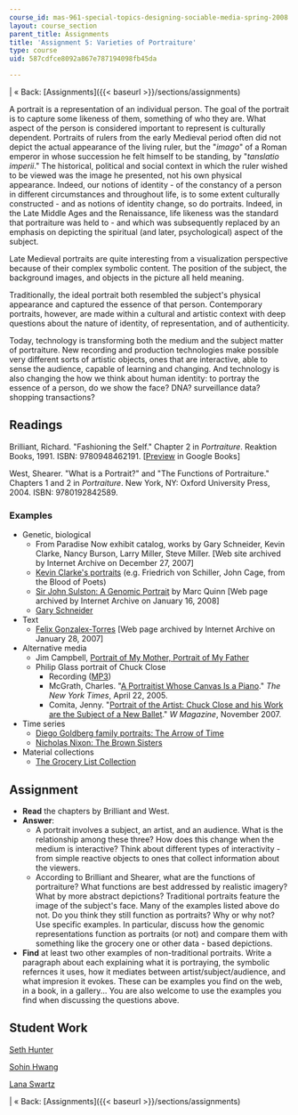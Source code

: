 ```yaml
---
course_id: mas-961-special-topics-designing-sociable-media-spring-2008
layout: course_section
parent_title: Assignments
title: 'Assignment 5: Varieties of Portraiture'
type: course
uid: 587cdfce8092a867e787194098fb45da

---
```


| « Back: [Assignments]({{< baseurl >}}/sections/assignments) 

A portrait is a representation of an individual person. The goal of the portrait is to capture some likeness of them, something of who they are. What aspect of the person is considered important to represent is culturally dependent. Portraits of rulers from the early Medieval period often did not depict the actual appearance of the living ruler, but the "_imago_" of a Roman emperor in whose succession he felt himself to be standing, by "_tanslatio imperii_." The historical, political and social context in which the ruler wished to be viewed was the image he presented, not his own physical appearance. Indeed, our notions of identity - of the constancy of a person in different circumstances and throughout life, is to some extent culturally constructed - and as notions of identity change, so do portraits. Indeed, in the Late Middle Ages and the Renaissance, life likeness was the standard that portraiture was held to - and which was subsequently replaced by an emphasis on depicting the spiritual (and later, psychological) aspect of the subject.

Late Medieval portraits are quite interesting from a visualization perspective because of their complex symbolic content. The position of the subject, the background images, and objects in the picture all held meaning.

Traditionally, the ideal portrait both resembled the subject's physical appearance and captured the essence of that person. Contemporary portraits, however, are made within a cultural and artistic context with deep questions about the nature of identity, of representation, and of authenticity.

Today, technology is transforming both the medium and the subject matter of portraiture. New recording and production technologies make possible very different sorts of artistic objects, ones that are interactive, able to sense the audience, capable of learning and changing. And technology is also changing the how we think about human identity: to portray the essence of a person, do we show the face? DNA? surveillance data? shopping transactions?

Readings
--------

Brilliant, Richard. "Fashioning the Self." Chapter 2 in _Portraiture_. Reaktion Books, 1991. ISBN: 9780948462191. \[[Preview](https://books.google.com/books?id=5WHqAQAAQBAJ&printsec=frontcover#v=onepage&q&f=false) in Google Books\]

West, Shearer. "What is a Portrait?" and "The Functions of Portraiture." Chapters 1 and 2 in _Portraiture_. New York, NY: Oxford University Press, 2004. ISBN: 9780192842589.

### Examples

*   Genetic, biological
    *   From Paradise Now exhibit catalog, works by Gary Schneider, Kevin Clarke, Nancy Burson, Larry Miller, Steve Miller. \[Web site archived by Internet Archive on December 27, 2007\]
    *   [Kevin Clarke's portraits](http://www.kevinclarke.com/) (e.g. Friedrich von Schiller, John Cage, from the Blood of Poets)
    *   [Sir John Sulston: A Genomic Portrait](http://web.archive.org/web/20080116051000/http:/www.ncl.ac.uk/hatton/programme/2002/portraitimagelinks/Quinn.htm) by Marc Quinn \[Web page archived by Internet Archive on January 16, 2008\]
    *   [Gary Schneider](https://www.artsy.net/artist/gary-schneider)
*   Text
    *   [Felix Gonzalex-Torres](http://web.archive.org/web/20070128112500/http:/members.aol.com/mindwebart3/portrait.htm) \[Web page archived by Internet Archive on January 28, 2007\]
*   Alternative media
    *   Jim Campbell, [Portrait of My Mother, Portrait of My Father](http://www.brown.edu/Facilities/David_Winton_Bell_Gallery/covers_campbell_zoom.html)
    *   Philip Glass portrait of Chuck Close
        *   Recording ([MP3](http://www.musicsalesclassical.com/composer/work/34883#))
        *   McGrath, Charles. "[A Portraitist Whose Canvas Is a Piano](http://www.nytimes.com/2005/04/22/arts/music/22glas.html?pagewanted=1&n=Top/Reference/Times%20Topics/People/C/Close,%20Chuck)." _The New York Times_, April 22, 2005.
        *   Comita, Jenny. "[Portrait of the Artist: Chuck Close and his Work are the Subject of a New Ballet](http://www.wmagazine.com/artdesign/2007/11/chuck_close?currentPage=2)." _W Magazine_, November 2007.
*   Time series
    *   [Diego Goldberg family portraits: The Arrow of Time](http://zonezero.com/magazine/essays/diegotime/time.html)
    *   [Nicholas Nixon: The Brown Sisters](https://www.sfmoma.org/artwork/2016.516?gclid=EAIaIQobChMI2t-Hns6x2QIVb7ftCh3DDgsOEAMYASAAEgKnePD_BwE)
*   Material collections
    *   [The Grocery List Collection](http://www.grocerylists.org/)

Assignment
----------

*   **Read** the chapters by Brilliant and West.
*   **Answer**:
    *   A portrait involves a subject, an artist, and an audience. What is the relationship among these three? How does this change when the medium is interactive? Think about different types of interactivity - from simple reactive objects to ones that collect information about the viewers.
    *   According to Brilliant and Shearer, what are the functions of portraiture? What functions are best addressed by realistic imagery? What by more abstract depictions? Traditional portraits feature the image of the subject's face. Many of the examples listed above do not. Do you think they still function as portraits? Why or why not? Use specific examples. In particular, discuss how the genomic representations function as portraits (or not) and compare them with something like the grocery one or other data - based depictions.
*   **Find** at least two other examples of non-traditional portraits. Write a paragraph about each explaining what it is portraying, the symbolic refernces it uses, how it mediates between artist/subject/audience, and what impresion it evokes. These can be examples you find on the web, in a book, in a gallery... You are also welcome to use the examples you find when discussing the questions above.

Student Work
------------

[Seth Hunter](http://designingsociablemedia.blogspot.com/2008/03/fabrication-of-idenity.html)

[Sohin Hwang](http://dsm2008.blogspot.com/2008/03/assignments-5.html)

[Lana Swartz](http://designingsociablemedia08.blogspot.com/2008/03/response-5-varieties-of-portraiture.html)

| « Back: [Assignments]({{< baseurl >}}/sections/assignments)